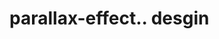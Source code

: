 # parallax-effect.. desgin                                                                                                                                                                          
